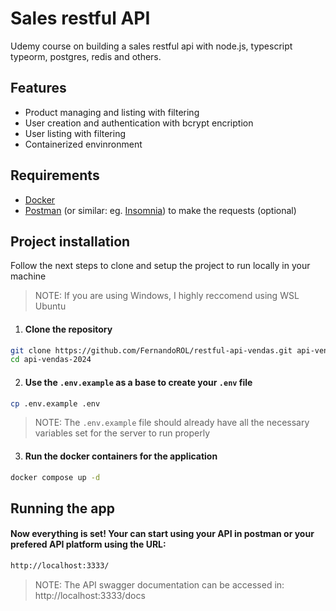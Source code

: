 # Sales restful API

Udemy course on building a sales restful api with node.js, typescript typeorm, postgres, redis and others.

## Features

- Product managing and listing with filtering
- User creation and authentication with bcrypt encription
- User listing with filtering
- Containerized envinronment

## Requirements

- [Docker](https://docs.docker.com/get-started/get-docker/)
- [Postman](https://www.postman.com/downloads/) (or similar: eg. [Insomnia](https://insomnia.rest/download)) to make the requests (optional)

## Project installation

Follow the next steps to clone and setup the project to run locally in your machine

> NOTE: If you are using Windows, I highly reccomend using WSL Ubuntu 

1. #### Clone the repository

```bash
git clone https://github.com/FernandoROL/restful-api-vendas.git api-vendas-2024
cd api-vendas-2024
```

2. #### Use the `.env.example` as a base to create your `.env` file

```bash
cp .env.example .env 
```

> NOTE: The `.env.example` file should already have all the necessary variables set for the server to run properly

3. #### Run the docker containers for the application 

```bash
docker compose up -d
```

## Running the app

#### Now everything is set! Your can start using your API in postman or your prefered API platform using the URL: 

```bash
http://localhost:3333/
```
> NOTE: The API swagger documentation can be accessed in: http://localhost:3333/docs

